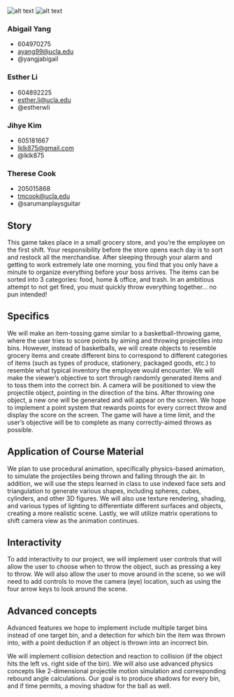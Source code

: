 ![alt text](https://github.com/intro-graphics-master-F19/term-project-team-costcode/blob/master/assets/traderthrows.png "Logo")
![alt text](https://github.com/intro-graphics-master-F19/term-project-team-costcode/blob/master/assets/trader-throws-concept-art.png "Concept Art")


### Abigail Yang
 * 604970275
 * ayang99@ucla.edu
 * @yangjabigail
 
### Esther Li
 * 604892225
 * esther.li@ucla.edu
 * @estherwli
 
### Jihye Kim
 * 605181667
 * lklk875@gmail.com
 * @lklk875
 
### Therese Cook
 * 205015868
 * tmcook@ucla.edu
 * @sarumanplaysguitar

## Story
This game takes place in a small grocery store, and you’re the employee on the first shift. Your responsibility before the store opens each day is to sort and restock all the merchandise. After sleeping through your alarm and getting to work extremely late one morning, you find that you only have a minute to organize everything before your boss arrives. The items can be sorted into 3 categories: food, home & office, and trash. In an ambitious attempt to not get fired, you must quickly throw everything together… no pun intended!

## Specifics
We will make an item-tossing game similar to a basketball-throwing game, where the user tries to score points by aiming and throwing projectiles into bins. However, instead of basketballs, we will create objects to resemble grocery items and create different bins to correspond to different categories of items (such as types of produce, stationery, packaged goods, etc.) to resemble what typical inventory the employee would encounter. We will make the viewer’s objective to sort through randomly generated items and to toss them into the correct bin. A camera will be positioned to view the projectile object, pointing in the direction of the bins. After throwing one object, a new one will be generated and will appear on the screen. We hope to implement a point system that rewards points for every correct throw and display the score on the screen. The game will have a time limit, and the user’s objective will be to complete as many correctly-aimed throws as possible.

## Application of Course Material
We plan to use procedural animation, specifically physics-based animation, to simulate the projectiles being thrown and falling through the air. In addition, we will use the steps learned in class to use indexed face sets and triangulation to generate various shapes, including spheres, cubes, cylinders, and other 3D figures. We will also use texture rendering, shading, and various types of lighting to differentiate different surfaces and objects, creating a more realistic scene. Lastly, we will utilize matrix operations to shift camera view as the animation continues. 

## Interactivity
To add interactivity to our project, we will implement user controls that will allow the user to choose when to throw the object, such as pressing a key to throw. We will also allow the user to move around in the scene, so we will need to add controls to move the camera (eye) location, such as using the four arrow keys to look around the scene.

## Advanced concepts
Advanced features we hope to implement include multiple target bins instead of one target bin, and a detection for which bin the item was thrown into, with a point deduction if an object is thrown into an incorrect bin.

We will implement collision detection and reaction to collision (if the object hits the left vs. right side of the bin). We will also use advanced physics concepts like 2-dimensional projectile motion simulation and corresponding rebound angle calculations. Our goal is to produce shadows for every bin, and if time permits, a moving shadow for the ball as well.



